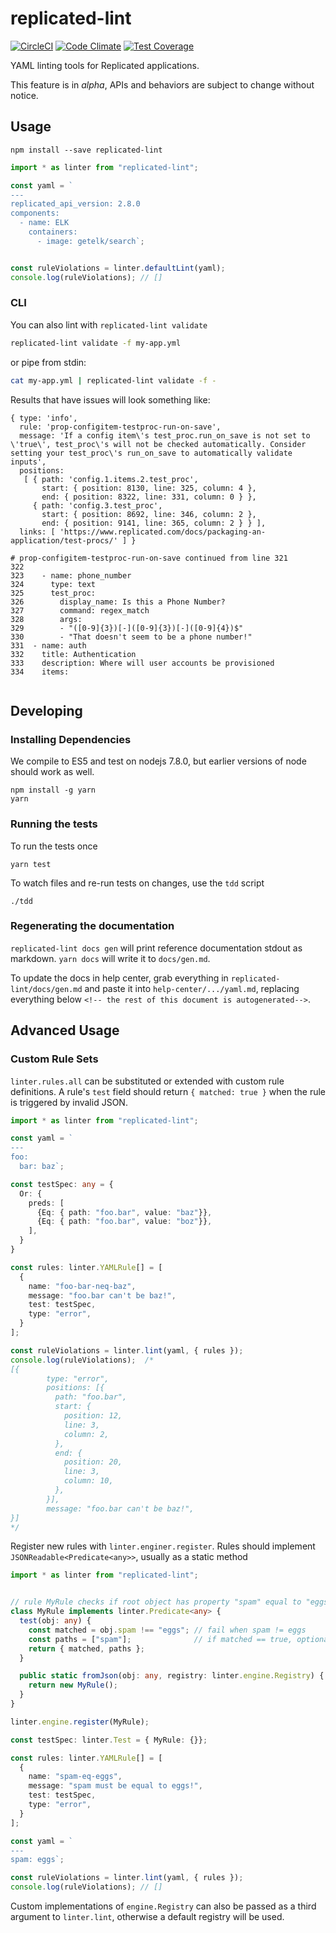 # replicated-lint

[![CircleCI](https://circleci.com/gh/replicatedhq/replicated-lint/tree/master.svg?style=svg&circle-token=9ae2573df7075cff352d329eb7f88d52037872b5)](https://circleci.com/gh/replicatedhq/replicated-lint/tree/master)
[![Code Climate](https://codeclimate.com/github/replicatedhq/replicated-lint/badges/gpa.svg)](https://codeclimate.com/github/replicatedhq/replicated-lint) 
[![Test Coverage](https://codeclimate.com/github/replicatedhq/replicated-lint/badges/coverage.svg)](https://codeclimate.com/github/replicatedhq/replicated-lint) 

YAML linting tools for Replicated applications.

This feature is in *alpha*, APIs and behaviors are subject to change without notice.

## Usage

```
npm install --save replicated-lint
```

```typescript
import * as linter from "replicated-lint";

const yaml = `
---
replicated_api_version: 2.8.0
components: 
  - name: ELK
    containers: 
      - image: getelk/search`;


const ruleViolations = linter.defaultLint(yaml);
console.log(ruleViolations); // []

```

### CLI

You can also lint with `replicated-lint validate`

```sh
replicated-lint validate -f my-app.yml
```

or pipe from stdin:

```sh
cat my-app.yml | replicated-lint validate -f -
```

Results that have issues will look something like:

```
{ type: 'info',
  rule: 'prop-configitem-testproc-run-on-save',
  message: 'If a config item\'s test_proc.run_on_save is not set to \'true\', test_proc\'s will not be checked automatically. Consider setting your test_proc\'s run_on_save to automatically validate inputs',
  positions: 
   [ { path: 'config.1.items.2.test_proc',
       start: { position: 8130, line: 325, column: 4 },
       end: { position: 8322, line: 331, column: 0 } },
     { path: 'config.3.test_proc',
       start: { position: 8692, line: 346, column: 2 },
       end: { position: 9141, line: 365, column: 2 } } ],
  links: [ 'https://www.replicated.com/docs/packaging-an-application/test-procs/' ] }

# prop-configitem-testproc-run-on-save continued from line 321
322  
323    - name: phone_number
324      type: text
325      test_proc:
326        display_name: Is this a Phone Number?
327        command: regex_match
328        args:
329        - "([0-9]{3})[-]([0-9]{3})[-]([0-9]{4})$"
330        - "That doesn't seem to be a phone number!"
331  - name: auth
332    title: Authentication
333    description: Where will user accounts be provisioned
334    items:


```

## Developing


### Installing Dependencies

We compile to ES5 and test on nodejs 7.8.0, but earlier versions of node should work as well.

```
npm install -g yarn
yarn
```

### Running the tests

To run the tests once

```
yarn test
```

To watch files and re-run tests on changes, use the `tdd` script

```
./tdd
```

### Regenerating the documentation

`replicated-lint docs gen` will print reference documentation stdout as markdown. `yarn docs` will write it to `docs/gen.md`.

To update the docs in help center, grab everything in `replicated-lint/docs/gen.md` and paste it into `help-center/.../yaml.md`, replacing everything below `<!-- the rest of this document is autogenerated-->`.

## Advanced Usage

### Custom Rule Sets

`linter.rules.all` can be substituted or extended with custom rule
definitions. A rule's `test` field should return `{ matched: true }` 
when the rule is triggered by invalid JSON.

```typescript
import * as linter from "replicated-lint"; 

const yaml = `
---
foo:
  bar: baz`;

const testSpec: any = {
  Or: {
    preds: [
      {Eq: { path: "foo.bar", value: "baz"}},
      {Eq: { path: "foo.bar", value: "boz"}},
    ],
  }
}

const rules: linter.YAMLRule[] = [
  {
    name: "foo-bar-neq-baz",
    message: "foo.bar can't be baz!",
    test: testSpec,
    type: "error",
  }
];

const ruleViolations = linter.lint(yaml, { rules });
console.log(ruleViolations);  /*
[{
        type: "error",
        positions: [{
          path: "foo.bar",
          start: {
            position: 12,
            line: 3,
            column: 2,
          },
          end: {
            position: 20,
            line: 3,
            column: 10,
          },
        }],
        message: "foo.bar can't be baz!",
}]
*/
```

Register new rules with `linter.enginer.register`. Rules should implement `JSONReadable<Predicate<any>>`, usually as a static method

```typescript
import * as linter from "replicated-lint"; 


// rule MyRule checks if root object has property "spam" equal to "eggs"
class MyRule implements linter.Predicate<any> {
  test(obj: any) {
    const matched = obj.spam !== "eggs"; // fail when spam != eggs
    const paths = ["spam"];              // if matched == true, optionally include a path where a rule was violated
    return { matched, paths };
  }

  public static fromJson(obj: any, registry: linter.engine.Registry) {
    return new MyRule();
  }
}

linter.engine.register(MyRule);

const testSpec: linter.Test = { MyRule: {}};

const rules: linter.YAMLRule[] = [
  {
    name: "spam-eq-eggs",
    message: "spam must be equal to eggs!",
    test: testSpec,
    type: "error",
  }
];

const yaml = `
---
spam: eggs`;

const ruleViolations = linter.lint(yaml, { rules }); 
console.log(ruleViolations); // []
```

Custom implementations of `engine.Registry` can also be passed as a third argument to `linter.lint`, otherwise a default 
registry will be used.
